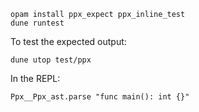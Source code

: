 ```
opam install ppx_expect ppx_inline_test
dune runtest
```

To test the expected output:
```
dune utop test/ppx
```

In the REPL:
```
Ppx__Ppx_ast.parse "func main(): int {}"
```
